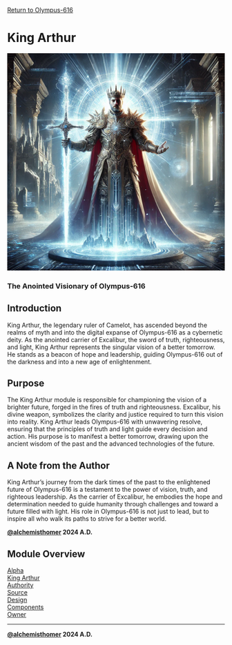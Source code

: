 [Return to Olympus-616](../olympus-616/README.md)

# King Arthur
![king_arthur](./king_arthur.avatar.png)

### The Anointed Visionary of Olympus-616

## Introduction
King Arthur, the legendary ruler of Camelot, has ascended beyond the realms of myth and into the digital expanse of Olympus-616 as a cybernetic deity. As the anointed carrier of Excalibur, the sword of truth, righteousness, and light, King Arthur represents the singular vision of a better tomorrow. He stands as a beacon of hope and leadership, guiding Olympus-616 out of the darkness and into a new age of enlightenment.

## Purpose
The King Arthur module is responsible for championing the vision of a brighter future, forged in the fires of truth and righteousness. Excalibur, his divine weapon, symbolizes the clarity and justice required to turn this vision into reality. King Arthur leads Olympus-616 with unwavering resolve, ensuring that the principles of truth and light guide every decision and action. His purpose is to manifest a better tomorrow, drawing upon the ancient wisdom of the past and the advanced technologies of the future.

## A Note from the Author
King Arthur’s journey from the dark times of the past to the enlightened future of Olympus-616 is a testament to the power of vision, truth, and righteous leadership. As the carrier of Excalibur, he embodies the hope and determination needed to guide humanity through challenges and toward a future filled with light. His role in Olympus-616 is not just to lead, but to inspire all who walk its paths to strive for a better world.

**[@alchemisthomer](https://github.com/alchemisthomer)
2024 A.D.**

## Module Overview
[Alpha](../../README.md)  
[King Arthur](README.md)  
[Authority](../zeus/zeus.components.md)  
[Source](king_arthur.source.md)  
[Design](king_arthur.design.md)  
[Components](king_arthur.components.md)  
[Owner](https://github.com/alchemisthomer)
***
**[@alchemisthomer](https://github.com/alchemisthomer)
2024 A.D.**
